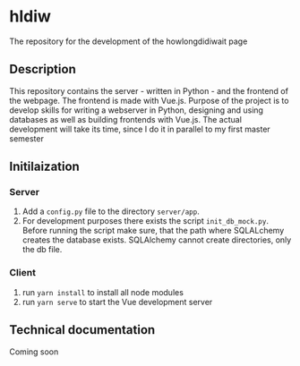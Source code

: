 # hldiw
The repository for the development of the howlongdidiwait page

## Description
This repository contains the server - written in Python - and the frontend of the webpage. The frontend is made with Vue.js.
Purpose of the project is to develop skills for writing a webserver in Python, designing and using databases as well as building frontends with Vue.js.
The actual development will take its time, since I do it in parallel to my first master semester

## Initilaization
### Server
1. Add a `config.py` file to the directory `server/app`.
1. For development purposes there exists the script `init_db_mock.py`. Before running the script make sure, that the path where SQLALchemy creates the database exists. SQLAlchemy cannot create directories, only the db file.

### Client
1. run `yarn install` to install all node modules
1. run `yarn serve` to start the Vue development server

## Technical documentation
Coming soon
